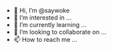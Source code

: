 - 👋 Hi, I’m @saywoke
- 👀 I’m interested in ...
- 🌱 I’m currently learning ...
- 💞️ I’m looking to collaborate on ...
- 📫 How to reach me ...

<!---
saywoke/saywoke is a ✨ special ✨ repository because its `README.md` (this file) appears on your GitHub profile.
You can click the Preview link to take a look at your changes.
--->

